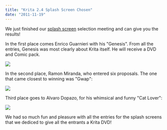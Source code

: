 ```yaml
---
title: "Krita 2.4 Splash Screen Chosen"
date: "2011-11-19"
---
```


We just finished our [splash screen](http://forum.kde.org/viewtopic.php?f=137&t=96909) selection meeting and can give you the results!

In the first place comes Enrico Guarnieri with his "Genesis". From all the entries, Genesis was most clearly about Krita itself. He will receive a DVD and Comic pack.

![](../images/genesis_720px.jpg)

In the second place, Ramon Miranda, who entered six proposals. The one that came closest to winning was "Gwap":

![](../images/Splash_05.png)

Third place goes to Alvaro Dopazo, for his whimsical and funny "Cat Lover":

![](../images/splash_v4.png)

We had so much fun and pleasure with all the entries for the splash screens that we dediced to give all the entrants a Krita DVD!
